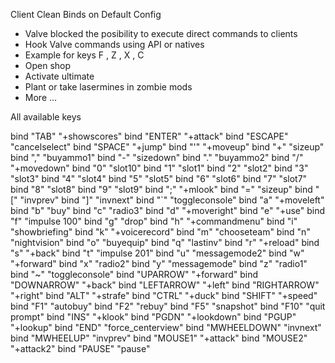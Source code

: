 Client Clean Binds on Default Config 
- Valve blocked the posibility to execute direct commands to clients
- Hook Valve commands using API or natives 
- Example for keys F , Z , X , C 
- Open shop 
- Activate ultimate
- Plant or take lasermines in zombie mods
- More ...

All available keys 

bind "TAB" "+showscores"
bind "ENTER" "+attack"
bind "ESCAPE" "cancelselect"
bind "SPACE" "+jump"
bind "'" "+moveup"
bind "+" "sizeup"
bind "," "buyammo1"
bind "-" "sizedown"
bind "." "buyammo2"
bind "/" "+movedown"
bind "0" "slot10"
bind "1" "slot1"
bind "2" "slot2"
bind "3" "slot3"
bind "4" "slot4"
bind "5" "slot5"
bind "6" "slot6"
bind "7" "slot7"
bind "8" "slot8"
bind "9" "slot9"
bind ";" "+mlook"
bind "=" "sizeup"
bind "[" "invprev"
bind "]" "invnext"
bind "`" "toggleconsole"
bind "a" "+moveleft"
bind "b" "buy"
bind "c" "radio3"
bind "d" "+moveright"
bind "e" "+use"
bind "f" "impulse 100"
bind "g" "drop"
bind "h" "+commandmenu"
bind "i" "showbriefing"
bind "k" "+voicerecord"
bind "m" "chooseteam"
bind "n" "nightvision"
bind "o" "buyequip"
bind "q" "lastinv"
bind "r" "+reload"
bind "s" "+back"
bind "t" "impulse 201"
bind "u" "messagemode2"
bind "w" "+forward"
bind "x" "radio2"
bind "y" "messagemode"
bind "z" "radio1"
bind "~" "toggleconsole"
bind "UPARROW" "+forward"
bind "DOWNARROW" "+back"
bind "LEFTARROW" "+left"
bind "RIGHTARROW" "+right"
bind "ALT" "+strafe"
bind "CTRL" "+duck"
bind "SHIFT" "+speed"
bind "F1" "autobuy"
bind "F2" "rebuy"
bind "F5" "snapshot"
bind "F10" "quit prompt"
bind "INS" "+klook"
bind "PGDN" "+lookdown"
bind "PGUP" "+lookup"
bind "END" "force_centerview"
bind "MWHEELDOWN" "invnext"
bind "MWHEELUP" "invprev"
bind "MOUSE1" "+attack"
bind "MOUSE2" "+attack2"
bind "PAUSE" "pause"
